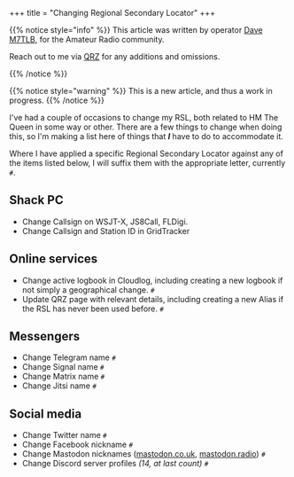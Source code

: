 +++
title = "Changing Regional Secondary Locator"
+++

{{% notice style="info" %}}
This article was written by operator [Dave M7TLB][QRZ], for the Amateur Radio community.

Reach out to me via [QRZ][QRZ] for any additions and omissions.

[QRZ]: https://qrz.com/db/M7TLB

{{% /notice %}}

{{% notice style="warning" %}}
This is a new article, and thus a work in progress.
{{% /notice %}}

I've had a couple of occasions to change my RSL, both related to HM The Queen in some way or other.  There are a few things to change when doing this, so I'm making a list here of things that *__I__* have to do to accommodate it.

Where I have applied a specific Regional Secondary Locator against any of the items listed below, I will suffix them with the appropriate letter, currently `#`.

## Shack PC

* Change Callsign on WSJT-X, JS8Call, FLDigi.
* Change Callsign and Station ID in GridTracker

## Online services

* Change active logbook in Cloudlog, including creating a new logbook if not simply a geographical change. `#`
* Update QRZ page with relevant details, including creating a new Alias if the RSL has never been used before. `#`

## Messengers

* Change Telegram name `#`
* Change Signal name `#`
* Change Matrix name `#`
* Change Jitsi name `#`

## Social media

* Change Twitter name `#`
* Change Facebook nickname `#`
* Change Mastodon nicknames ([mastodon.co.uk](https://mastodon.co.uk/@thelovebug), [mastodon.radio](https://mastodon.radio/@m7tlb)) `#`
* Change Discord server profiles *(14, at last count)* `#`
